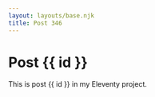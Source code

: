 ```yaml
---
layout: layouts/base.njk
title: Post 346
---
```


# Post {{ id }}

This is post {{ id }} in my Eleventy project.
